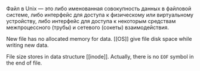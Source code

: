 Файл в Unix — это либо именованная совокупность данных в файловой системе, либо интерфейс для доступа к физическому или виртуальному устройству, либо интерфейс для доступа к некоторым средствам межпроцессного (трубы) и сетевого (сокеты) взаимодействия.

New file has no allocated memory for data. [[OS]] give file disk space while writing new data.

File size stores in data structure [[inode]]. Actually, there is no `EOF` symbol in the end of file.